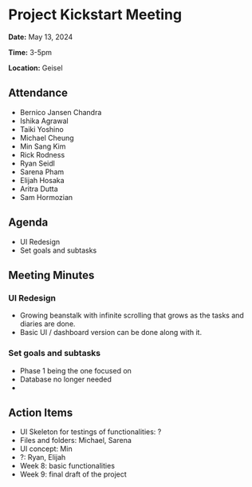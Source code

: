 # Project Kickstart Meeting
**Date:** May 13, 2024

**Time:** 3-5pm

**Location:** Geisel

## Attendance
- Bernico Jansen Chandra
- Ishika Agrawal
- Taiki Yoshino
- Michael Cheung
- Min Sang Kim
- Rick Rodness
- Ryan Seidl
- Sarena Pham
- Elijah Hosaka
- Aritra Dutta
- Sam Hormozian

## Agenda
+ UI Redesign
+ Set goals and subtasks

## Meeting Minutes
### UI Redesign
- Growing beanstalk with infinite scrolling that grows as the tasks and diaries are done.
- Basic UI / dashboard version can be done along with it.

### Set goals and subtasks
- Phase 1 being the one focused on
- Database no longer needed
- 

## Action Items
- UI Skeleton for testings of functionalities: ?
- Files and folders: Michael, Sarena
- UI concept: Min
- ?: Ryan, Elijah
- Week 8: basic functionalities
- Week 9: final draft of the project
